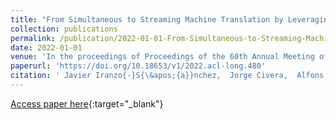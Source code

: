 ```yaml
---
title: "From Simultaneous to Streaming Machine Translation by Leveraging Streaming History"
collection: publications
permalink: /publication/2022-01-01-From-Simultaneous-to-Streaming-Machine-Translation-by-Leveraging-Streaming-History
date: 2022-01-01
venue: 'In the proceedings of Proceedings of the 60th Annual Meeting of the Association for Computational Linguistics (Volume 1: Long Papers), ACL 2022, Dublin, Ireland, May 22-27, 2022'
paperurl: 'https://doi.org/10.18653/v1/2022.acl-long.480'
citation: ' Javier Iranzo{-}S{\&apos;{a}}nchez,  Jorge Civera,  Alfons Juan{-}C{\&apos;{\i}}scar, &quot;From Simultaneous to Streaming Machine Translation by Leveraging Streaming History.&quot; In the proceedings of Proceedings of the 60th Annual Meeting of the Association for Computational Linguistics (Volume 1: Long Papers), ACL 2022, Dublin, Ireland, May 22-27, 2022, 2022.'
---
```

[Access paper here](https://doi.org/10.18653/v1/2022.acl-long.480){:target="_blank"}
